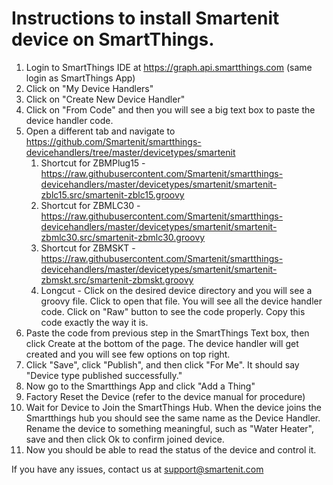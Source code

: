 # Instructions to install Smartenit device on SmartThings.

1. Login to SmartThings IDE at https://graph.api.smartthings.com (same login as SmartThings App)
2. Click on "My Device Handlers"
3. Click on "Create New Device Handler"
4. Click on "From Code" and then you will see a big text box to paste the device handler code.
5. Open a different tab and navigate to https://github.com/Smartenit/smartthings-devicehandlers/tree/master/devicetypes/smartenit
    1. Shortcut for ZBMPlug15 - https://raw.githubusercontent.com/Smartenit/smartthings-devicehandlers/master/devicetypes/smartenit/smartenit-zblc15.src/smartenit-zblc15.groovy
    2. Shortcut for ZBMLC30 - https://raw.githubusercontent.com/Smartenit/smartthings-devicehandlers/master/devicetypes/smartenit/smartenit-zbmlc30.src/smartenit-zbmlc30.groovy
    3. Shortcut for ZBMSKT - https://raw.githubusercontent.com/Smartenit/smartthings-devicehandlers/master/devicetypes/smartenit/smartenit-zbmskt.src/smartenit-zbmskt.groovy
    4. Longcut - Click on the desired device directory and you will see a groovy file. Click to open that file. You will see all the device handler code. Click on "Raw" button to see the code properly.  Copy this code exactly the way it is.
6. Paste the code from previous step in the SmartThings Text box, then click Create at the bottom of the page. The device handler will get created and you will see few options on top right.
7. Click "Save", click "Publish", and then click "For Me".  It should say "Device type published successfully."
8. Now go to the Smartthings App and click "Add a Thing"
9. Factory Reset the Device (refer to the device manual for procedure)
10. Wait for Device to Join the SmartThings Hub. When the device joins the Smartthings hub you should see the same name as the Device Handler. Rename the device to something meaningful, such as "Water Heater", save and then click Ok to confirm joined device. 
11. Now you should be able to read the status of the device and control it.

If you have any issues, contact us at support@smartenit.com

